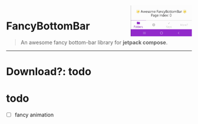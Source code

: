 <img src="FancyBottomBar.gif" width="33%" align="right"/>

# FancyBottomBar
> An awesome fancy bottom-bar library for **jetpack compose**.

-----

# Download?: todo

# todo
- [ ] fancy animation

